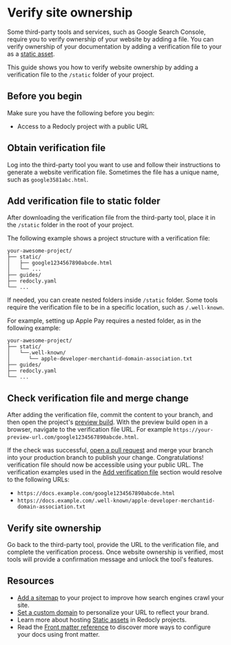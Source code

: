# Verify site ownership

Some third-party tools and services, such as Google Search Console, require you to verify ownership of your website by adding a file.
You can verify ownership of your documentation by adding a verification file to your as a [static asset](../../author/concepts/static-assets.md).

This guide shows you how to verify website ownership by adding a verification file to the `/static` folder of your project.

## Before you begin

Make sure you have the following before you begin:

- Access to a Redocly project with a public URL

## Obtain verification file

Log into the third-party tool you want to use and follow their instructions to generate a website verification file.
Sometimes the file has a unique name, such as `google3581abc.html`.

## Add verification file to static folder

After downloading the verification file from the third-party tool, place it in the `/static` folder in the root of your project.

The following example shows a project structure with a verification file:

```treeview
your-awesome-project/
├── static/
│   ├── google1234567890abcde.html
│   └── ...
├── guides/
├── redocly.yaml
└── ...
```

If needed, you can create nested folders inside `/static` folder. Some tools require the verification file to be in a specific location, such as `/.well-known`.

For example, setting up Apple Pay requires a nested folder, as in the following example:

```treeview
your-awesome-project/
├── static/
│   └──.well-known/
│      └── apple-developer-merchantid-domain-association.txt
├── guides/
├── redocly.yaml
└── ...
```

## Check verification file and merge change

After adding the verification file, commit the content to your branch, and then open the project's [preview build](../../author/how-to/use-previews.md).
With the preview build open in a browser, navigate to the verification file URL.
For example `https://your-preview-url.com/google1234567890abcde.html`.

If the check was successful, [open a pull request](../../author/how-to/open-pull-request.md) and merge your branch into your production branch to publish your change.
Congratulations! verification file should now be accessible using your public URL. The verification examples used in the [Add verification file](#add-verification-file-to-static-folder) section would resolve to the following URLs:

- `https://docs.example.com/google1234567890abcde.html`
- `https://docs.example.com/.well-known/apple-developer-merchantid-domain-association.txt`

## Verify site ownership

Go back to the third-party tool, provide the URL to the verification file, and complete the verification process. Once website ownership is verified, most tools will provide a confirmation message and unlock the tool's features.

## Resources

- [Add a sitemap](./add-sitemap.md) to your project to improve how search engines crawl your site.
- [Set a custom domain](./custom-domain.md) to personalize your URL to reflect your brand.
- Learn more about hosting [Static assets](../../author/concepts/static-assets.md) in Redocly projects.
- Read the [Front matter reference](../../config/front-matter-config.md) to discover more ways to configure your docs using front matter.
